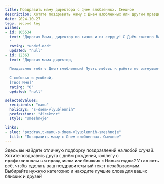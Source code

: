 ```yaml
---
title: Поздравить маму директора с Днем влюбленных. Смешное
description: Хотите поздравить маму с Днем влюбленных или другим праздником? Наш ИИ создаст незабываемое поздравление, а вы обязательно выделитесь среди других.  
date: 2024-10-27
tags: second tag
wishes:
- id: 105534
  text: "Дорогая Мама, директор по жизни и по сердцу! С Днём святого Валентина!  Надеюсь, твой главный роман — с успехом на работе — сегодня немного уступит место романтике.  Пусть тебе подарят столько цветов, что придётся расширять кабинет, а поклонники будут настолько настойчивы, что тебе придется ввести дресс-код \"только для своих\" (шутка, конечно, но ты заслуживаешь всего самого лучшего!).  Люблю тебя!
  "
  rating: "undefined"
  updated: "null"
- id: 12363
  text: "Дорогая мама-директор,
  
  Поздравляю тебя с Днем влюбленных! Пусть любовь к работе не заглушает любовь к жизни. Пусть твои решения всегда будут мудрыми, как в бизнесе, так и в сердце. И да пребудет с тобой та самая \"любовь\", которая заставляет сотрудников улыбаться, даже когда ты даешь им задания!
  
  С любовью и улыбкой,
  [Твое Имя]"
  rating: "0"
  updated: "null"

selectedValues:
  recipients: "mamu"
  holidays: "s-dnem-vlyublennih"
  professions: "direktor"
  style: "smeshnoje"

links:
- slug: "pozdravit-mamu-s-dnem-vlyublennih-smeshnoje"
  title: "Поздравить маму с Днем влюбленных. Смешное"
---
```


Здесь вы найдете отличную подборку поздравлений на любой случай. 
Хотите поздравить друга с днём рождения, коллегу с профессиональным праздником или близких с Новым годом? У нас есть всё, чтобы сделать ваш поздравительный текст незабываемым. Выбирайте нужную категорию и находите лучшие слова для ваших близких и друзей!
